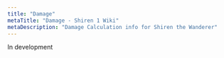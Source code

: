 ```yaml
---
title: "Damage"
metaTitle: "Damage - Shiren 1 Wiki"
metaDescription: "Damage Calculation info for Shiren the Wanderer"
---
```


In development
